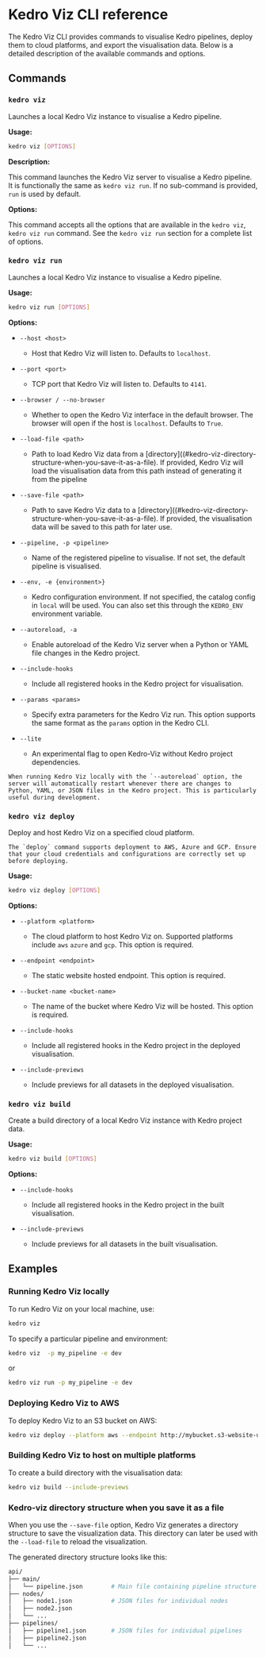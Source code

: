 # Kedro Viz CLI reference

The Kedro Viz CLI provides commands to visualise Kedro pipelines, deploy them to cloud platforms, and export the visualisation data. Below is a detailed description of the available commands and options.

## Commands

### `kedro viz`

Launches a local Kedro Viz instance to visualise a Kedro pipeline.

**Usage:**

```bash
kedro viz [OPTIONS]
```

**Description:**

This command launches the Kedro Viz server to visualise a Kedro pipeline. It is functionally the same as `kedro viz run`. If no sub-command is provided, `run` is used by default.

**Options:**

This command accepts all the options that are available in the `kedro viz`, `kedro viz run` command. See the `kedro viz run` section for a complete list of options.

### `kedro viz run`

Launches a local Kedro Viz instance to visualise a Kedro pipeline.

**Usage:**

```bash
kedro viz run [OPTIONS]
```

**Options:**

- `--host <host>`
  - Host that Kedro Viz will listen to. Defaults to `localhost`.
  
- `--port <port>`
  - TCP port that Kedro Viz will listen to. Defaults to `4141`.

- `--browser / --no-browser`
  - Whether to open the Kedro Viz interface in the default browser. The browser will open if the host is `localhost`. Defaults to `True`.

- `--load-file <path>`
  - Path to load Kedro Viz data from a [directory]((#kedro-viz-directory-structure-when-you-save-it-as-a-file). If provided, Kedro Viz will load the visualisation data from this path instead of generating it from the pipeline

- `--save-file <path>`
  - Path to save Kedro Viz data to a [directory]((#kedro-viz-directory-structure-when-you-save-it-as-a-file). If provided, the visualisation data will be saved to this path for later use.

- `--pipeline, -p <pipeline>`
  - Name of the registered pipeline to visualise. If not set, the default pipeline is visualised.

- `--env, -e {environment>}`
  - Kedro configuration environment. If not specified, the catalog config in `local` will be used. You can also set this through the `KEDRO_ENV` environment variable.

- `--autoreload, -a`
  - Enable autoreload of the Kedro Viz server when a Python or YAML file changes in the Kedro project.

- `--include-hooks`
  - Include all registered hooks in the Kedro project for visualisation.

- `--params <params>`
  - Specify extra parameters for the Kedro Viz run. This option supports the same format as the `params` option in the Kedro CLI.

- `--lite`                    
  - An experimental flag to open Kedro-Viz without Kedro project dependencies.


```{note}
When running Kedro Viz locally with the `--autoreload` option, the server will automatically restart whenever there are changes to Python, YAML, or JSON files in the Kedro project. This is particularly useful during development.
```


### `kedro viz deploy`

Deploy and host Kedro Viz on a specified cloud platform.

```{note}
The `deploy` command supports deployment to AWS, Azure and GCP. Ensure that your cloud credentials and configurations are correctly set up before deploying.
```

**Usage:**

```bash
kedro viz deploy [OPTIONS]
```

**Options:**

- `--platform <platform>`
  - The cloud platform to host Kedro Viz on. Supported platforms include `aws` `azure` and `gcp`. This option is required.

- `--endpoint <endpoint>`
  - The static website hosted endpoint. This option is required.

- `--bucket-name <bucket-name>`
  - The name of the bucket where Kedro Viz will be hosted. This option is required.

- `--include-hooks`
  - Include all registered hooks in the Kedro project in the deployed visualisation.

- `--include-previews`
  - Include previews for all datasets in the deployed visualisation.

### `kedro viz build`

Create a build directory of a local Kedro Viz instance with Kedro project data.

**Usage:**

```bash
kedro viz build [OPTIONS]
```

**Options:**

- `--include-hooks`
  - Include all registered hooks in the Kedro project in the built visualisation.

- `--include-previews`
  - Include previews for all datasets in the built visualisation.


## Examples

### Running Kedro Viz locally

To run Kedro Viz on your local machine, use:

```bash
kedro viz
```

To specify a particular pipeline and environment:

```bash
kedro viz  -p my_pipeline -e dev
```

or 

```bash
kedro viz run -p my_pipeline -e dev
```

### Deploying Kedro Viz to AWS

To deploy Kedro Viz to an S3 bucket on AWS:

```bash
kedro viz deploy --platform aws --endpoint http://mybucket.s3-website-us-west-2.amazonaws.com --bucket-name mybucket
```

### Building Kedro Viz to host on multiple platforms 

To create a build directory with the visualisation data:

```bash
kedro viz build --include-previews
```


### Kedro-viz directory structure when you save it as a file 

When you use the `--save-file` option, Kedro Viz generates a directory structure to save the visualization data. This directory can later be used with the `--load-file`  to reload the visualization.

The generated directory structure looks like this:

```bash
api/
├── main/
│   └── pipeline.json        # Main file containing pipeline structure and metadata
├── nodes/
│   ├── node1.json           # JSON files for individual nodes
│   ├── node2.json
│   └── ...
├── pipelines/
│   ├── pipeline1.json       # JSON files for individual pipelines
│   ├── pipeline2.json
│   └── ...
```


